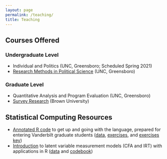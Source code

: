 ```yaml
---
layout: page
permalink: /teaching/
title: Teaching
---
```

## Courses Offered
### Undergraduate Level
* Individual and Politics (UNC, Greensboro; Scheduled Spring 2021)
* [Research Methods in Political Science](https://drive.google.com/file/d/1AroXs4p1Qo4edFU74LaVOci-7Dg7aJu4/view?usp=sharing) (UNC, Greensboro)

### Graduate Level
* Quantitative Analysis and Program Evaluation (UNC, Greensboro)
* [Survey Research](https://drive.google.com/open?id=1IieavhvGK4X5ZscPwkjMhSi06xN8HWOz) (Brown University)

## Statistical Computing Resources
* [Annotated R code](https://drive.google.com/open?id=1BMEAyO3Er87W7kJh4PODDMXYgMZRbsj5) to get up and going with the language, prepared for entering Vanderbilt graduate students ([data](https://drive.google.com/open?id=1e1x_YD4foEKYiFc2zihzlB7eCqjjBBvB), [exercises](https://drive.google.com/open?id=1lKvFP3O9d2qexc-WBVrtNSezsPLNtrm5), and [exercises key](https://drive.google.com/open?id=1kJlOdOJfxksDj_NcW3OiXwWk2n6W5JoQ))
* [Introduction](https://drive.google.com/open?id=1Sd73y8J4UyrQ-aGq3DRxDws9IwGwkkWY) to latent variable measurement models (CFA and IRT) with applications in R ([data](https://drive.google.com/open?id=1QpMNYbXJOWsxNBnfdBy72BRmyZsvfrIp) and [codebook](https://drive.google.com/open?id=1w-XpS04iibtas0nHsM9f7UYqXoFQys2p))
